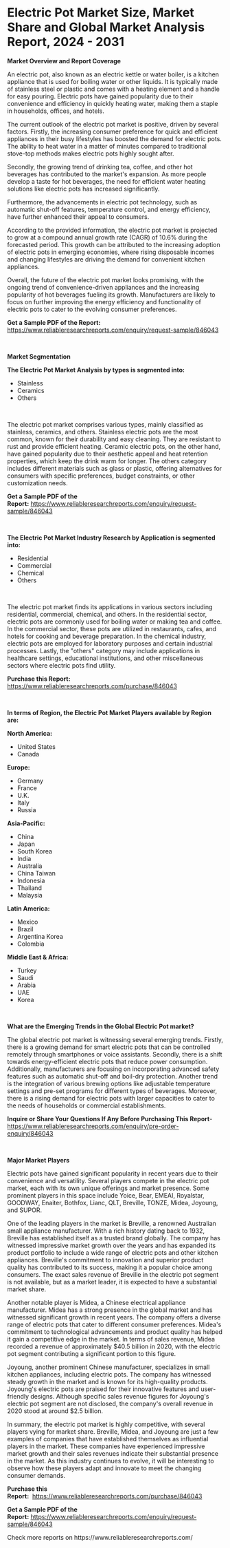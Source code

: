 <p><h1>Electric Pot Market Size, Market Share and Global Market Analysis Report, 2024 - 2031</h1></p><p><strong>Market Overview and Report Coverage</strong></p>
<p><p>An electric pot, also known as an electric kettle or water boiler, is a kitchen appliance that is used for boiling water or other liquids. It is typically made of stainless steel or plastic and comes with a heating element and a handle for easy pouring. Electric pots have gained popularity due to their convenience and efficiency in quickly heating water, making them a staple in households, offices, and hotels.</p><p>The current outlook of the electric pot market is positive, driven by several factors. Firstly, the increasing consumer preference for quick and efficient appliances in their busy lifestyles has boosted the demand for electric pots. The ability to heat water in a matter of minutes compared to traditional stove-top methods makes electric pots highly sought after.</p><p>Secondly, the growing trend of drinking tea, coffee, and other hot beverages has contributed to the market's expansion. As more people develop a taste for hot beverages, the need for efficient water heating solutions like electric pots has increased significantly.</p><p>Furthermore, the advancements in electric pot technology, such as automatic shut-off features, temperature control, and energy efficiency, have further enhanced their appeal to consumers.</p><p>According to the provided information, the electric pot market is projected to grow at a compound annual growth rate (CAGR) of 10.6% during the forecasted period. This growth can be attributed to the increasing adoption of electric pots in emerging economies, where rising disposable incomes and changing lifestyles are driving the demand for convenient kitchen appliances.</p><p>Overall, the future of the electric pot market looks promising, with the ongoing trend of convenience-driven appliances and the increasing popularity of hot beverages fueling its growth. Manufacturers are likely to focus on further improving the energy efficiency and functionality of electric pots to cater to the evolving consumer preferences.</p></p>
<p><strong>Get a Sample PDF of the Report:</strong> <a href="https://www.reliableresearchreports.com/enquiry/request-sample/846043">https://www.reliableresearchreports.com/enquiry/request-sample/846043</a></p>
<p>&nbsp;</p>
<p><strong>Market Segmentation</strong></p>
<p><strong>The Electric Pot Market Analysis by types is segmented into:</strong></p>
<p><ul><li>Stainless</li><li>Ceramics</li><li>Others</li></ul></p>
<p>&nbsp;</p>
<p><p>The electric pot market comprises various types, mainly classified as stainless, ceramics, and others. Stainless electric pots are the most common, known for their durability and easy cleaning. They are resistant to rust and provide efficient heating. Ceramic electric pots, on the other hand, have gained popularity due to their aesthetic appeal and heat retention properties, which keep the drink warm for longer. The others category includes different materials such as glass or plastic, offering alternatives for consumers with specific preferences, budget constraints, or other customization needs.</p></p>
<p><strong>Get a Sample PDF of the Report:</strong>&nbsp;<a href="https://www.reliableresearchreports.com/enquiry/request-sample/846043">https://www.reliableresearchreports.com/enquiry/request-sample/846043</a></p>
<p>&nbsp;</p>
<p><strong>The Electric Pot Market Industry Research by Application is segmented into:</strong></p>
<p><ul><li>Residential</li><li>Commercial</li><li>Chemical</li><li>Others</li></ul></p>
<p>&nbsp;</p>
<p><p>The electric pot market finds its applications in various sectors including residential, commercial, chemical, and others. In the residential sector, electric pots are commonly used for boiling water or making tea and coffee. In the commercial sector, these pots are utilized in restaurants, cafes, and hotels for cooking and beverage preparation. In the chemical industry, electric pots are employed for laboratory purposes and certain industrial processes. Lastly, the "others" category may include applications in healthcare settings, educational institutions, and other miscellaneous sectors where electric pots find utility.</p></p>
<p><strong>Purchase this Report:</strong>&nbsp; <a href="https://www.reliableresearchreports.com/purchase/846043">https://www.reliableresearchreports.com/purchase/846043</a></p>
<p>&nbsp;</p>
<p><strong>In terms of Region, the Electric Pot Market Players available by Region are:</strong></p>
<p>
    <p> <strong> North America: </strong>
        <ul>
            <li>United States</li>
            <li>Canada</li>
        </ul>
        </p> 
    <p> <strong> Europe: </strong>
        <ul>
            <li>Germany</li>
            <li>France</li>
            <li>U.K.</li>
            <li>Italy</li>
            <li>Russia</li>
        </ul>
        </p> 
    <p> <strong> Asia-Pacific: </strong>
        <ul>
            <li>China</li>
            <li>Japan</li>
            <li>South Korea</li>
            <li>India</li>
            <li>Australia</li>
            <li>China Taiwan</li>
            <li>Indonesia</li>
            <li>Thailand</li>
            <li>Malaysia</li>
        </ul>
        </p> 
    <p> <strong> Latin America: </strong>
        <ul>
            <li>Mexico</li>
            <li>Brazil</li>
            <li>Argentina Korea</li>
            <li>Colombia</li>
        </ul>
        </p> 
    <p> <strong> Middle East & Africa: </strong>
        <ul>
            <li>Turkey</li>
            <li>Saudi</li>
            <li>Arabia</li>
            <li>UAE</li>
            <li>Korea</li>
        </ul>
    </p>
    </p>
<p>&nbsp;</p>
<p><strong>What are the Emerging Trends in the Global Electric Pot market?</strong></p>
<p><p>The global electric pot market is witnessing several emerging trends. Firstly, there is a growing demand for smart electric pots that can be controlled remotely through smartphones or voice assistants. Secondly, there is a shift towards energy-efficient electric pots that reduce power consumption. Additionally, manufacturers are focusing on incorporating advanced safety features such as automatic shut-off and boil-dry protection. Another trend is the integration of various brewing options like adjustable temperature settings and pre-set programs for different types of beverages. Moreover, there is a rising demand for electric pots with larger capacities to cater to the needs of households or commercial establishments.</p></p>
<p><strong>Inquire or Share Your Questions If Any Before Purchasing This Report</strong>- <a href="https://www.reliableresearchreports.com/enquiry/pre-order-enquiry/846043">https://www.reliableresearchreports.com/enquiry/pre-order-enquiry/846043</a></p>
<p>&nbsp;</p>
<p><strong>Major Market Players</strong></p>
<p><p>Electric pots have gained significant popularity in recent years due to their convenience and versatility. Several players compete in the electric pot market, each with its own unique offerings and market presence. Some prominent players in this space include Yoice, Bear, EMEAI, Royalstar, GOODWAY, Enaiter, Bothfox, Lianc, QLT, Breville, TONZE, Midea, Joyoung, and SUPOR.</p><p>One of the leading players in the market is Breville, a renowned Australian small appliance manufacturer. With a rich history dating back to 1932, Breville has established itself as a trusted brand globally. The company has witnessed impressive market growth over the years and has expanded its product portfolio to include a wide range of electric pots and other kitchen appliances. Breville's commitment to innovation and superior product quality has contributed to its success, making it a popular choice among consumers. The exact sales revenue of Breville in the electric pot segment is not available, but as a market leader, it is expected to have a substantial market share.</p><p>Another notable player is Midea, a Chinese electrical appliance manufacturer. Midea has a strong presence in the global market and has witnessed significant growth in recent years. The company offers a diverse range of electric pots that cater to different consumer preferences. Midea's commitment to technological advancements and product quality has helped it gain a competitive edge in the market. In terms of sales revenue, Midea recorded a revenue of approximately $40.5 billion in 2020, with the electric pot segment contributing a significant portion to this figure.</p><p>Joyoung, another prominent Chinese manufacturer, specializes in small kitchen appliances, including electric pots. The company has witnessed steady growth in the market and is known for its high-quality products. Joyoung's electric pots are praised for their innovative features and user-friendly designs. Although specific sales revenue figures for Joyoung's electric pot segment are not disclosed, the company's overall revenue in 2020 stood at around $2.5 billion.</p><p>In summary, the electric pot market is highly competitive, with several players vying for market share. Breville, Midea, and Joyoung are just a few examples of companies that have established themselves as influential players in the market. These companies have experienced impressive market growth and their sales revenues indicate their substantial presence in the market. As this industry continues to evolve, it will be interesting to observe how these players adapt and innovate to meet the changing consumer demands.</p></p>
<p><strong>Purchase this Report:</strong>&nbsp;&nbsp;<a href="https://www.reliableresearchreports.com/purchase/846043">https://www.reliableresearchreports.com/purchase/846043</a></p>
<p></p>
<p><strong>Get a Sample PDF of the Report:</strong>&nbsp;<a href="https://www.reliableresearchreports.com/enquiry/request-sample/846043">https://www.reliableresearchreports.com/enquiry/request-sample/846043</a></p>
<p>Check more reports on https://www.reliableresearchreports.com/</p>